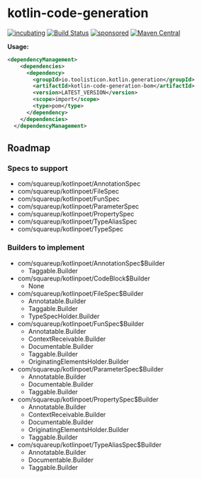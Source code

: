 # kotlin-code-generation

[![incubating](https://img.shields.io/badge/lifecycle-INCUBATING-orange.svg)](https://github.com/holisticon#open-source-lifecycle)
[![Build Status](https://github.com/toolisticon/kotlin-code-generation/workflows/Development%20branches/badge.svg)](https://github.com/toolisticon/kotlin-code-generation/actions)
[![sponsored](https://img.shields.io/badge/sponsoredBy-Holisticon-RED.svg)](https://holisticon.de/)
[![Maven Central](https://maven-badges.herokuapp.com/maven-central/io.toolisticon.kotlin.generation/kotlin-code-generation/badge.svg)](https://maven-badges.herokuapp.com/maven-central/io.toolisticon.kotlin.generation/kotlin-code-generation)

**Usage:**

```xml
<dependencyManagement>
    <dependencies>
      <dependency>
        <groupId>io.toolisticon.kotlin.generation</groupId>
        <artifactId>kotlin-code-generation-bom</artifactId>
        <version>LATEST_VERSION</version>
        <scope>import</scope>
        <type>pom</type>
      </dependency>
    </dependencies>
  </dependencyManagement>
```


## Roadmap

### Specs to support

* com/squareup/kotlinpoet/AnnotationSpec
* com/squareup/kotlinpoet/FileSpec
* com/squareup/kotlinpoet/FunSpec
* com/squareup/kotlinpoet/ParameterSpec
* com/squareup/kotlinpoet/PropertySpec
* com/squareup/kotlinpoet/TypeAliasSpec
* com/squareup/kotlinpoet/TypeSpec

### Builders to implement

* com/squareup/kotlinpoet/AnnotationSpec$Builder
  * Taggable.Builder<Builder>
* com/squareup/kotlinpoet/CodeBlock$Builder
  * None
* com/squareup/kotlinpoet/FileSpec$Builder
  * Annotatable.Builder<Builder>
  * Taggable.Builder<Builder>
  * TypeSpecHolder.Builder<Builder>
* com/squareup/kotlinpoet/FunSpec$Builder
  * Annotatable.Builder<Builder>
  * ContextReceivable.Builder<Builder>
  * Documentable.Builder<Builder>
  * Taggable.Builder<Builder>
  * OriginatingElementsHolder.Builder<Builder>
* com/squareup/kotlinpoet/ParameterSpec$Builder
  * Annotatable.Builder<Builder>
  * Documentable.Builder<Builder>
  * Taggable.Builder<Builder>
* com/squareup/kotlinpoet/PropertySpec$Builder
  * Annotatable.Builder<Builder>
  * ContextReceivable.Builder<Builder>
  * Documentable.Builder<Builder>
  * OriginatingElementsHolder.Builder<Builder>
  * Taggable.Builder<Builder>
* com/squareup/kotlinpoet/TypeAliasSpec$Builder
  * Annotatable.Builder<Builder>
  * Documentable.Builder<Builder>
  * Taggable.Builder<Builder>
